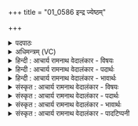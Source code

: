 +++
title = "01_0586 इन्द्र ज्येष्ठम्"

+++
<details><summary>पदपाठः</summary>

इ꣡न्द्र꣢꣯। ज्ये꣡ष्ठ꣢म्। नः꣣। आ꣢। भ꣣र। ओ꣡जि꣢꣯ष्ठम्। पु꣡पु꣢꣯रि। श्र꣡वः꣢꣯। यत्। दि꣡धृ꣢꣯क्षेम। व꣣ज्रहस्त। वज्र। हस्त। रो꣡द꣢꣯सी꣣इ꣡ति꣢। उ꣣भे꣡इति꣢। सु꣣शिप्र। सु। शिप्र। पप्राः। ५८६।
</details>

<details><summary>अधिमन्त्रम् (VC)</summary>

- इन्द्रः
- शंयुर्बार्हस्पत्यः
- बृहती
- मध्यमः
- आरण्यं काण्डम्
</details>

<details><summary>हिन्दी : आचार्य रामनाथ वेदालंकार - विषयः</summary>

आदि की तीन ऋचाओं का इन्द्र देवता है। प्रथम मन्त्र में परमात्मा से यश की प्रार्थना की गयी है।
</details>

<details><summary>हिन्दी : आचार्य रामनाथ वेदालंकार - पदार्थः</summary>

पदार्थान्वय -  हे (इन्द्र) परम यशस्वी परमात्मन् ! आप (नः) हमें (ज्येष्ठम्) अत्यधिक प्रशंसनीय, (ओजिष्ठम्) अत्यधिक ओजस्वी, (पुपुरि) पूर्णता देनेवाला अथवा पालन करनेवाला (श्रवः) यश (आ भर) प्रदान कीजिए, (यत्) जिस यश को, हम (दिधृक्षेम) धारण करना चाहें। हे (वज्रहस्त) वज्रहस्त के समान यशोबाधक पाप, दुर्व्यसन आदि को चूर-चूर करनेवाले ! हे (सुशिप्र) सर्वव्यापक ! आपने (उभे रोदसी) भूमि-आकाश दोनों को (पप्राः) यश से परिपूर्ण किया हुआ है ॥१॥
</details>

<details><summary>हिन्दी : आचार्य रामनाथ वेदालंकार - भावार्थः</summary>

भावार्थ -  जैसे परमात्मा से रचा हुआ सारा ब्रह्माण्ड यशोमय है, वैसे ही हम भी यशस्वी बनें ॥१॥
</details>

<details><summary>संस्कृत : आचार्य रामनाथ वेदालंकार - विषयः</summary>

अथाद्यानां तिसृणाम् इन्द्रो देवता। तत्रादौ परमात्मानं यशः प्रार्थयते।
</details>

<details><summary>संस्कृत : आचार्य रामनाथ वेदालंकार - पदार्थः</summary>

पदार्थान्वय -  हे (इन्द्र) परमयशोमय परमात्मन् ! त्वम् (नः) अस्मभ्यम् (ज्येष्ठम्) प्रशस्यतमम्, (ओजिष्ठम्) ओजस्वितमम्, (पुपुरि) पूरकं पालकं वा। पिपर्ति इति पुपुरिः। पॄ पालनपूरणयोः, ‘आगमहनजनः किकिनौ लिट् च।’ अ० ३।३।१७५ इति किन् प्रत्ययो लिड्वद्भावश्च। ‘उदोष्ठ्यपूर्वस्य’। अ० ७।१।१०२ इति ऋकारस्य उत्वम्१। (श्रवः) यशः। श्रवः श्रवणीयं यशः। निरु० ११।७। (आ भर) आ हर, (यत्) यशः, वयम् (दिधृक्षेम) धारयितुमिच्छेम। हे (वज्रहस्त) कुलिशपाणिः इव यशोबाधकानां पापदुर्व्यसनादीनां चूर्णयितः ! हे (सुशिप्र) सुसृप्र सर्वव्यापक ! शिप्रशब्दो निरुक्तमते सृप धातोः सिध्यति। ‘सृप्रः सर्पणात्।.... सुशिप्रमेतेन व्याख्यातम्। निरु० ६।१७।’ त्वम् (उभे रोदसी) द्वे अपि द्यावापृथिव्यौ (पप्राः) यशसा पूरितवानसि। प्रा पूरणे, अदादिः। लङि ‘बहुलं छन्दसि।’ अ० २।४।७६ इति शपः श्लौ, द्वित्वे, अडागमाभावे सिपि रूपम् ॥१॥
</details>

<details><summary>संस्कृत : आचार्य रामनाथ वेदालंकार - भावार्थः</summary>

भावार्थ -  यथा परमात्मना रचितं सकलमपि ब्रह्माण्डं यशोमयं वर्तते तथा वयमपि यशस्विनः स्याम ॥१॥
</details>

<details><summary>संस्कृत : आचार्य रामनाथ वेदालंकार - पादटिप्पनी</summary>

टिप्पनी -   १. ऋ० ६।४६।५, अथ० २०।८०।१, उभयत्र ऋषिः शंयुः, ‘पुपुरि’ इत्यत्र ‘पपुरि’, उत्तरार्द्धे च ‘येनेमे चित्र वज्रहस्त रोदसी ओभे सुशिप्र पप्राः’ इति पाठः। २. निरुक्तमते तु ‘पपुरि’ शब्दवत् ‘पपुरि’ शब्दोऽपि पृणातेः प्रीणातेर्वेति मन्तव्यम्। ‘पपुरिः, पृणातेः प्रीणातेर्वा’ इति निरुक्तम् (४।२४)।
</details>